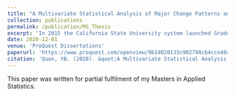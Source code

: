 ```yaml
---
title: "A Multivariate Statistical Analysis of Major Change Patterns and Significant Factors That Influence Graduation Rates: A Case Study at California State University, Long Beach"
collection: publications
permalink: /publication/MS_Thesis
excerpt: 'In 2015 the California State University system launched Graduation Initiative 2025 which aims to eliminate the equity gaps in degree completion and increase the average four-year graduation rate from 19% to 40% and the average six-year graduation rate from 57% to 70%. To support CSULB in meeting these goals, this study focuses on performing a multivariate statistical analysis to determine the effects of major change and various demographic and academic factors on timely graduation.'
date: 2020-12-01
venue: 'ProQuest Dissertations'
paperurl: 'https://www.proquest.com/openview/9b14020133c902798cb4cce48cb1e8d2/1?pq-origsite=gscholar&cbl=18750&diss=y'
citation: 'Quan, YB. (2020). &quot;A Multivariate Statistical Analysis of Major Change Patterns and Significant Factors That Influence Graduation Rates: A Case Study at California State University, Long Beach&quot; (Publication No. 28155286)[Masters thesis, California State University, Long Beach.] ProQuest Dissertations and Theses database.'
---
```

This paper was written for partial fulfilment of my Masters in Applied Statistics.